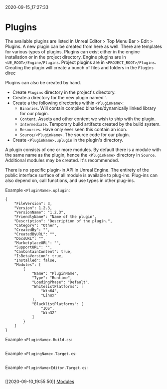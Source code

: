 2020-09-15_17:27:33

# Plugins

The available plugins are listed in Unreal Editor > Top Menu Bar > Edit > Plugins.
A new plugin can be created from here as well.
There are templates for various types of plugins.
Plugins can exist either in the engine installation or in the project directory.
Engine plugins are in `<UE_ROOT>/Engine/Plugins`.
Project plugins are in `<PROJECT_ROOT>/Plugins`.
Creating the plugin will create a bunch of files and folders in the `Plugins` direc

Plugins can also be created by hand.
- Create `Plugins` directory in the project's directory.
- Create a directory for the new plugin named `<PluginName>.
- Create a the following directories within `<PluginName>`:
    - `Binaries`. Will contain compiled binaries/dynamically linked library for our plugin.
    - `Content`. Assets and other content we wish to ship with the plugin.
    - `Intermediate`. Temporary build artifacts created by the build system.
    - `Resources`. Have only ever seen this contain an icon.
    - `Source/<PluginName>`. The source code for our plugin.
- Create `<PluginName>.uplugin` in the plugin's directory.

A plugin consists of one or more modules.
By default there is a module with the same name as the plugin, hence the `<PluginName>` directory in `Source`.
Additional modules may be created. It's recommended.

There is no specific plugin-in API in Unreal Engine.
The entirety of the public interface surface of all module is available to plug-ins.
Plug-ins can also depend on, call functions, and use types in other plug-ins.

Example `<PluginName>.uplugin`:
```
{
	"FileVersion": 3,
	"Version": 1.2.3,
	"VersionName": "1.2.3",
	"FriendlyName": "Name of the plugin",
	"Description": "Description of the plugin.",
	"Category": "Other",
	"CreatedBy": "",
	"CreatedByURL": "",
	"DocsURL": "",
	"MarketplaceURL": "",
	"SupportURL": "",
	"CanContainContent": true,
	"IsBetaVersion": true,
	"Installed": false,
	"Modules": [
		{
			"Name": "PluginName",
			"Type": "Runtime",
			"LoadingPhase": "Default",
			"WhitelistPlatforms": [
				"Win64",
				"Linux"
			],
			"BlacklistPlatforms": [
				"IOS",
				"Win32"
			]
		}
    ]
}
```

Example `<PluginName>.Build.cs`:
```csharp
```

Example `<PlugingName>.Target.cs`:
```csharp
```


Example `<PluginName>Editor.Target.cs`:
```csharp
```

[[2020-09-10_19:55:50]] [Modules](./Modules.md)